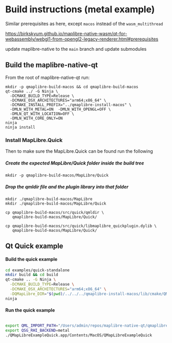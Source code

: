 
# Build instructions (metal example)

Similar prerequisites as here, except `macos` instead of the `wasm_multithread`

https://birkskyum.github.io/maplibre-native-wasm/qt-for-webassembly/webgl1-from-opengl2-legacy-renderer.html#prerequisites

update maplibre-native to the `main` branch and update submodules

## Build the maplibre-native-qt

From the root of maplibre-native-qt run:

```
mkdir -p qmaplibre-build-macos && cd qmaplibre-build-macos
qt-cmake ../ -G Ninja \
  -DCMAKE_BUILD_TYPE=Release \
  -DCMAKE_OSX_ARCHITECTURES="arm64;x86_64" \
  -DCMAKE_INSTALL_PREFIX="../qmaplibre-install-macos" \
  -DMLN_WITH_METAL=ON  -DMLN_WITH_OPENGL=OFF \
  -DMLN_QT_WITH_LOCATION=OFF \
  -DMLN_WITH_CORE_ONLY=ON
ninja
ninja install
```

### Install MapLibre.Quick
Then to make sure the MapLibre.Quick can be found run the following

##### Create the expected MapLibre/Quick folder inside the build tree
`mkdir -p qmaplibre-build-macos/MapLibre/Quick`

##### Drop the qmldir file and the plugin library into that folder
```
mkdir ./qmaplibre-build-macos/MapLibre
mkdir ./qmaplibre-build-macos/MapLibre/Quick

cp qmaplibre-build-macos/src/quick/qmldir \
   qmaplibre-build-macos/MapLibre/Quick/

cp qmaplibre-build-macos/src/quick/libmaplibre_quickplugin.dylib \
   qmaplibre-build-macos/MapLibre/Quick/
```
## Qt Quick example

#### Build the quick example

```sh
cd examples/quick-standalone
mkdir build && cd build
qt-cmake .. -G Ninja \
  -DCMAKE_BUILD_TYPE=Release \
  -DCMAKE_OSX_ARCHITECTURES="arm64;x86_64" \
  -DQMapLibre_DIR="$(pwd)/../../../qmaplibre-install-macos/lib/cmake/QMapLibre"
ninja
```

#### Run the quick example
```sh

export QML_IMPORT_PATH="/Users/admin/repos/maplibre-native-qt/qmaplibre-build-macos:$PWD"
export QSG_RHI_BACKEND=metal
./QMapLibreExampleQuick.app/Contents/MacOS/QMapLibreExampleQuick
```
